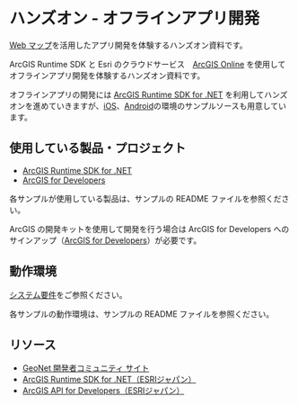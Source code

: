 # ハンズオン - オフラインアプリ開発

[Web マップ](https://www.esrij.com/gis-guide/web-gis/web-map/)を活用したアプリ開発を体験するハンズオン資料です。  

ArcGIS Runtime SDK と Esri のクラウドサービス　[ArcGIS Online](http://www.arcgis.com/features/index.html) を使用してオフラインアプリ開発を体験するハンズオン資料です。

オフラインアプリの開発には [ArcGIS Runtime SDK for .NET](https://developers.arcgis.com/net/latest/) を利用してハンズオンを進めていきますが、[iOS](https://developers.arcgis.com/ios/latest/)、[Android](https://developers.arcgis.com/android/latest/)の環境のサンプルソースも用意しています。

## 使用している製品・プロジェクト

* [ArcGIS Runtime SDK for .NET](https://developers.arcgis.com/net/latest/)
* [ArcGIS for Developers](https://developers.arcgis.com/en/)

各サンプルが使用している製品は、サンプルの README ファイルを参照ください。

ArcGIS の開発キットを使用して開発を行う場合は ArcGIS for Developers へのサインアップ（[ArcGIS for Developers](https://developers.arcgis.com/en/)）が必要です。

## 動作環境

[システム要件](https://developers.arcgis.com/net/latest/forms/guide/system-requirements.htm)をご参照ください。

各サンプルの動作環境は、サンプルの README ファイルを参照ください。

## リソース

* [GeoNet 開発者コミュニティ サイト](https://geonet.esri.com/groups/devcom-jp)
* [ArcGIS Runtime SDK for .NET（ESRIジャパン）](https://www.esrij.com/products/arcgis-runtime-sdk-for-dotnet/)
* [ArcGIS API for Developers（ESRIジャパン）](https://www.esrij.com/products/arcgis-for-developers/)
